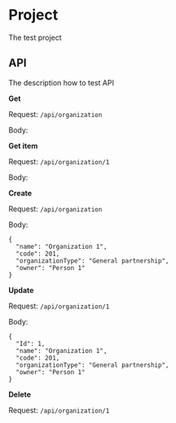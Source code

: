 # Project

The test project

## API

The description how to test API

**Get**

Request: `/api/organization`

Body:

**Get item**

Request: `/api/organization/1`

Body:

**Create**

Request: `/api/organization`

Body:

```
{
  "name": "Organization 1",
  "code": 201,
  "organizationType": "General partnership",
  "owner": "Person 1"
}
```

**Update**

Request: `/api/organization/1`

Body:
```
{
  "Id": 1,
  "name": "Organization 1",
  "code": 201,
  "organizationType": "General partnership",
  "owner": "Person 1"
}
```

**Delete**

Request: `/api/organization/1`
